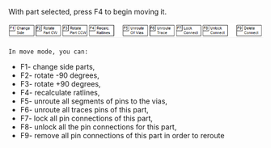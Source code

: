With part selected, press F4 to begin moving it.
 
![](pictures/drag_part.png)
 
`In move mode, you can:`

* F1- change side parts,
* F2- rotate -90 degrees,
* F3- rotate +90 degrees,
* F4- recalculate ratlines,
* F5- unroute all segments of pins to the vias,
* F6- unroute all traces pins of this part,
* F7- lock all pin connections of this part,
* F8- unlock all the pin connections for this part,
* F9- remove all pin connections of this part in order to reroute
